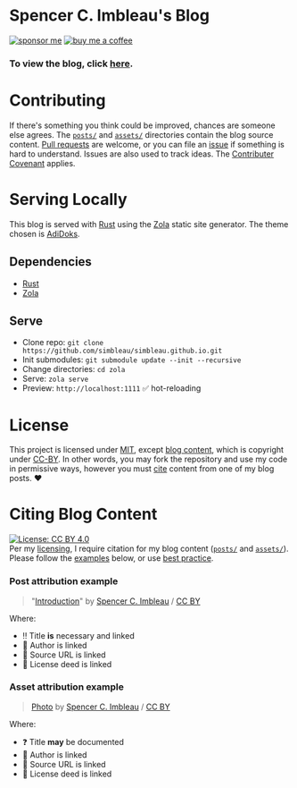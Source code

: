 # Spencer C. Imbleau's Blog
[![sponsor me](https://img.shields.io/badge/sponsor-30363D?style=for-the-badge&logo=GitHub-Sponsors&logoColor=#white)](https://github.com/sponsors/simbleau)
[![buy me a coffee](https://img.shields.io/badge/Buy_Me_A_Coffee-FFDD00?style=for-the-badge&logo=buy-me-a-coffee&logoColor=black)](https://buymeacoffee.com/simbleau)

<h3>To view the blog, click <a href="https://simbleau.github.io">here</a>.</h3>

# Contributing
If there's something you think could be improved, chances are someone else agrees. The [`posts/`](posts/) and [`assets/`](assets/) directories contain the blog source content. [Pull requests](https://github.com/simbleau/simbleau.github.io/pulls) are welcome, or you can file an [issue](https://github.com/simbleau/simbleau.github.io/issues) if something is hard to understand. Issues are also used to track ideas. The [Contributer Covenant](https://www.contributor-covenant.org/version/2/0/code_of_conduct/) applies.

# Serving Locally
This blog is served with [Rust](https://rust-lang.org) using the [Zola](https://www.getzola.org/) static site generator. The theme chosen is [AdiDoks](https://www.getzola.org/themes/adidoks/).

## Dependencies
- [Rust](https://www.rust-lang.org/tools/install)
- [Zola](https://www.getzola.org/documentation/getting-started/installation/)

## Serve
- Clone repo: `git clone https://github.com/simbleau/simbleau.github.io.git`
- Init submodules: `git submodule update --init --recursive`
- Change directories: `cd zola`
- Serve: `zola serve`
- Preview: `http://localhost:1111` ✅ hot-reloading

# License
This project is licensed under [MIT](LICENSE-MIT), except [blog content](#citing-blog-content), which is copyright under [CC-BY](LICENSE-CC-BY). In other words, you may fork the repository and use my code in permissive ways, however you must [cite](#citing-blog-content) content from one of my blog posts. ❤️

# Citing Blog Content
[![License: CC BY 4.0](https://img.shields.io/badge/License-CC%20BY%204.0-lightgrey.svg)](LICENSE-CC-BY)\
Per my [licensing](#license), I require citation for my blog content ([`posts/`](posts/) and [`assets/`](assets/)). Please follow the [examples](#post-attribution-example) below, or use [best practice](https://wiki.creativecommons.org/wiki/best_practices_for_attribution).

### Post attribution example
> "[Introduction]()" by [Spencer C. Imbleau](https://spencer.imbleau.com) / [CC BY](LICENSE-CC-BY)

Where:
- ‼️ Title **is** necessary and linked
- 🔗 Author is linked
- 🔗 Source URL is linked
- 🔗 License deed is linked

### Asset attribution example
> [Photo]() by [Spencer C. Imbleau](https://spencer.imbleau.com) / [CC BY](LICENSE-CC-BY)

Where:
- ❓ Title **may** be documented
- 🔗 Author is linked
- 🔗 Source URL is linked
- 🔗 License deed is linked

